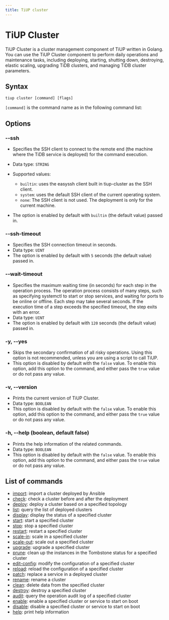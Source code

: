 ```yaml
---
title: TiUP cluster
---
```


# TiUP Cluster

TiUP Cluster is a cluster management component of TiUP written in Golang. You can use the TiUP Cluster component to perform daily operations and maintenance tasks, including deploying, starting, shutting down, destroying, elastic scaling, upgrading TiDB clusters, and managing TiDB cluster parameters.

## Syntax

```shell
tiup cluster [command] [flags]
```

`[command]` is the command name as in the following command list:

## Options

### --ssh

- Specifies the SSH client to connect to the remote end (the machine where the TiDB service is deployed) for the command execution.
- Data type: `STRING`
- Supported values:

  - `builtin`: uses the easyssh client built in tiup-cluster as the SSH client.
  - `system`: uses the default SSH client of the current operating system.
  - `none`: The SSH client is not used. The deployment is only for the current machine.

- The option is enabled by default with `builtin` (the default value) passed in.

### --ssh-timeout

- Specifies the SSH connection timeout in seconds.
- Data type: `UINT`
- The option is enabled by default with `5` seconds (the default value) passed in.

### --wait-timeout

- Specifies the maximum waiting time (in seconds) for each step in the operation process. The operation process consists of many steps, such as specifying systemctl to start or stop services, and waiting for ports to be online or offline. Each step may take several seconds. If the execution time of a step exceeds the specified timeout, the step exits with an error.
- Data type: `UINT`
- The option is enabled by default with `120` seconds (the default value) passed in.

### -y, --yes

- Skips the secondary confirmation of all risky operations. Using this option is not recommended, unless you are using a script to call TiUP.
- This option is disabled by default with the `false` value. To enable this option, add this option to the command, and either pass the `true` value or do not pass any value.

### -v, --version

- Prints the current version of TiUP Cluster.
- Data type: `BOOLEAN`
- This option is disabled by default with the `false` value. To enable this option, add this option to the command, and either pass the `true` value or do not pass any value.

### -h, --help (boolean, default false)

- Prints the help information of the related commands.
- Data type: `BOOLEAN`
- This option is disabled by default with the `false` value. To enable this option, add this option to the command, and either pass the `true` value or do not pass any value.

## List of commands

- [import](/tiup/tiup-component-cluster-import.md): import a cluster deployed by Ansible
- [check](/tiup/tiup-component-cluster-check.md): check a cluster before and after the deployment
- [deploy](/tiup/tiup-component-cluster-deploy.md): deploy a cluster based on a specified topology
- [list](/tiup/tiup-component-cluster-list.md): query the list of deployed clusters
- [display](/tiup/tiup-component-cluster-display.md): display the status of a specified cluster
- [start](/tiup/tiup-component-cluster-start.md): start a specified cluster
- [stop](/tiup/tiup-component-cluster-stop.md): stop a specified cluster
- [restart](/tiup/tiup-component-cluster-restart.md): restart a specified cluster
- [scale-in](/tiup/tiup-component-cluster-scale-in.md): scale in a specified cluster
- [scale-out](/tiup/tiup-component-cluster-scale-out.md): scale out a specified cluster
- [upgrade](/tiup/tiup-component-cluster-upgrade.md): upgrade a specified cluster
- [prune](/tiup/tiup-component-cluster-prune.md): clean up the instances in the Tombstone status for a specified cluster
- [edit-config](/tiup/tiup-component-cluster-edit-config.md): modify the configuration of a specified cluster
- [reload](/tiup/tiup-component-cluster-reload.md): reload the configuration of a specified cluster
- [patch](/tiup/tiup-component-cluster-patch.md): replace a service in a deployed cluster
- [rename](/tiup/tiup-component-cluster-rename.md): rename a cluster
- [clean](/tiup/tiup-component-cluster-clean.md): delete data from the specified cluster
- [destroy](/tiup/tiup-component-cluster-destroy.md): destroy a specified cluster
- [audit](/tiup/tiup-component-cluster-audit.md): query the operation audit log of a specified cluster
- [enable](/tiup/tiup-component-cluster-enable.md): enable a specified cluster or service to start on boot
- [disable](/tiup/tiup-component-cluster-disable.md): disable a specified cluster or service to start on boot
- [help](/tiup/tiup-component-cluster-help.md): print help information
